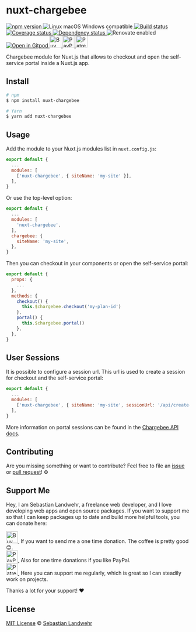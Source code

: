 <!-- TITLE/ -->
# nuxt-chargebee
<!-- /TITLE -->

<!-- BADGES/ -->
  <p>
    <a href="https://npmjs.org/package/nuxt-chargebee">
      <img
        src="https://img.shields.io/npm/v/nuxt-chargebee.svg"
        alt="npm version"
      >
    </a><img src="https://img.shields.io/badge/os-linux%20%7C%C2%A0macos%20%7C%C2%A0windows-blue" alt="Linux macOS Windows compatible"><a href="https://github.com/dword-design/nuxt-chargebee/actions">
      <img
        src="https://github.com/dword-design/nuxt-chargebee/workflows/build/badge.svg"
        alt="Build status"
      >
    </a><a href="https://codecov.io/gh/dword-design/nuxt-chargebee">
      <img
        src="https://codecov.io/gh/dword-design/nuxt-chargebee/branch/master/graph/badge.svg"
        alt="Coverage status"
      >
    </a><a href="https://david-dm.org/dword-design/nuxt-chargebee">
      <img src="https://img.shields.io/david/dword-design/nuxt-chargebee" alt="Dependency status">
    </a><img src="https://img.shields.io/badge/renovate-enabled-brightgreen" alt="Renovate enabled"><br/><a href="https://gitpod.io/#https://github.com/dword-design/nuxt-chargebee">
      <img src="https://gitpod.io/button/open-in-gitpod.svg" alt="Open in Gitpod">
    </a><a href="https://www.buymeacoffee.com/dword">
      <img
        src="https://www.buymeacoffee.com/assets/img/guidelines/download-assets-sm-2.svg"
        alt="Buy Me a Coffee"
        height="32"
      >
    </a><a href="https://paypal.me/SebastianLandwehr">
      <img
        src="https://dword-design.de/images/paypal.svg"
        alt="PayPal"
        height="32"
      >
    </a><a href="https://www.patreon.com/dworddesign">
      <img
        src="https://dword-design.de/images/patreon.svg"
        alt="Patreon"
        height="32"
      >
    </a>
</p>
<!-- /BADGES -->

<!-- DESCRIPTION/ -->
Chargebee module for Nuxt.js that allows to checkout and open the self-service portal inside a Nuxt.js app.
<!-- /DESCRIPTION -->

<!-- INSTALL/ -->
## Install

```bash
# npm
$ npm install nuxt-chargebee

# Yarn
$ yarn add nuxt-chargebee
```
<!-- /INSTALL -->

## Usage

Add the module to your Nuxt.js modules list in `nuxt.config.js`:
```js
export default {
  ...
  modules: [
    ['nuxt-chargebee', { siteName: 'my-site' }],
  ],
}
```

Or use the top-level option:
```js
export default {
  ...
  modules: [
    'nuxt-chargebee',
  ],
  chargebee: {
    siteName: 'my-site',
  },
}
```

Then you can checkout in your components or open the self-service portal:
```js
export default {
  props: {
    ...
  },
  methods: {
    checkout() {
      this.$chargebee.checkout('my-plan-id')
    },
    portal() {
      this.$chargebee.portal()
    },
  },
}
```

## User Sessions

It is possible to configure a session url. This url is used to create a session for checkout and the self-service portal:

```js
export default {
  ...
  modules: [
    ['nuxt-chargebee', { siteName: 'my-site', sessionUrl: '/api/create-session' }],
  ],
}
```

More information on portal sessions can be found in the [Chargebee API docs](https://apidocs.chargebee.com/docs/api/portal_sessions).

<!-- LICENSE/ -->
## Contributing

Are you missing something or want to contribute? Feel free to file an [issue](https://github.com/dword-design/nuxt-chargebee/issues) or [pull request](https://github.com/dword-design/nuxt-chargebee/pulls)! ⚙️

## Support Me

Hey, I am Sebastian Landwehr, a freelance web developer, and I love developing web apps and open source packages. If you want to support me so that I can keep packages up to date and build more helpful tools, you can donate here:

<p>
  <a href="https://www.buymeacoffee.com/dword">
    <img
      src="https://www.buymeacoffee.com/assets/img/guidelines/download-assets-sm-2.svg"
      alt="Buy Me a Coffee"
      height="32"
    >
  </a>&nbsp;If you want to send me a one time donation. The coffee is pretty good 😊.<br/>
  <a href="https://paypal.me/SebastianLandwehr">
    <img
      src="https://dword-design.de/images/paypal.svg"
      alt="PayPal"
      height="32"
    >
  </a>&nbsp;Also for one time donations if you like PayPal.<br/>
  <a href="https://www.patreon.com/dworddesign">
    <img
      src="https://dword-design.de/images/patreon.svg"
      alt="Patreon"
      height="32"
    >
  </a>&nbsp;Here you can support me regularly, which is great so I can steadily work on projects.
</p>

Thanks a lot for your support! ❤️

## License

[MIT License](https://opensource.org/licenses/MIT) © [Sebastian Landwehr](https://dword-design.de)
<!-- /LICENSE -->

